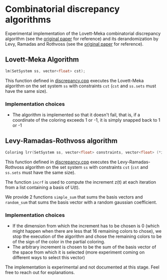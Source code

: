 # Combinatorial discrepancy algorithms

Experimental implementation of the Lovett-Meka combinatorial discrepancy algorithm (see the [original paper](https://epubs.siam.org/doi/abs/10.1137/130929400) for reference) and its derandomization by Levy, Ramadas and Rothvoss (see the [original paper](https://link.springer.com/chapter/10.1007/978-3-319-59250-3_31) for reference).

## Lovett-Meka Algorithm

```c++
lm(SetSystem ss, vector<float> cst);
```

This function defined in [discrepancy.cpp](discrepancy.cpp) executes the Lovett-Meka algorithm on the set system `ss` with constraints `cst` (`cst` and `ss.sets` must have the same size).

### Implementation choices

- The algorithm is implemented so that it doesn't fail, that is, if a coordinate of the coloring exceeds 1 or -1, it is simply snapped back to 1 or -1

## Levy-Ramadas-Rothvoss algorithm

```c++
Coloring lrr(SetSystem ss, vector<float> constraints, vector<float> (*incrf)(vector<vector<float>>))
```

This function defined in [discrepancy.cpp](discrepancy.cpp) executes the Levy-Ramadas-Rothvoss algorithm on the set system `ss` with constraints `cst` (`cst` and `ss.sets` must have the same size). 

The function `incrf` is used to compute the increment z(t) at each iteration from a list containing a basis of U(t).

We provide 2 functions `simple_sum` that sums the basis vectors and `random_sum` that sums the basis vector with a random gaussian coefficient.

### Implementation choices

- If the dimension from which the increment has to be chosen is 0 (which might happen when there are less that 16 remaining colors to chose), we stop the execution of the algorithm and chose the remaining colors to be of the sign of the color in the partial coloring.
- The arbitrary increment is chosen to be the sum of the basis vector of the space from which it is selected (more experiment coming on different ways to select this vector)

The implementation is experimental and not documented at this stage. Feel free to reach out for explanations.
